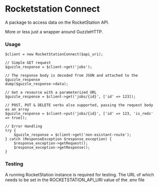 # Rocketstation Connect

A package to access data on the RocketStation API. 

More or less just a wrapper around GuzzleHTTP.


### Usage

```
$client = new RocketStationConnect($api_uri);

// Simple GET request
$guzzle_response = $client->get('jobs');

// The response body is decoded from JSON and attached to the $guzzle_response
dump($guzzle_response->data);

// Get a resource with a parameterized URL
$guzzle_response = $client->get('jobs/{id}', ['id' => 123]);

// POST, PUT & DELETE verbs also supported, passing the request body as an array
$guzzle_response = $client->put('jobs/{id}', ['id' => 123, 'is_reds' => true]);

// Error Handling
try {
	$guzzle_response = $client->get('non-existant-route');
} catch (ResponseException $response_exception) {
	$response_exception->getRequest();
	$response_exception->getResponse();
}
```


### Testing
A running RocketStation instance is required for testing. The URL of which needs to be set in the ROCKETSTATION_API_URI value of the .env file